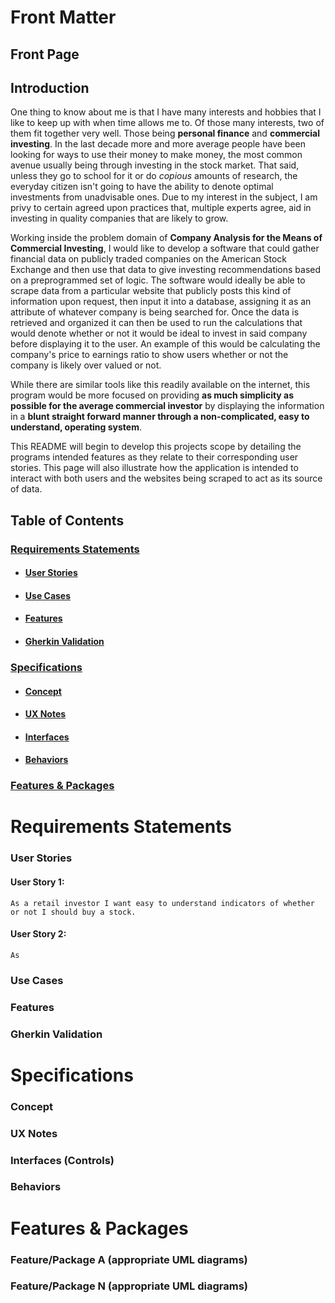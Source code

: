 # Front Matter
## Front Page

## Introduction
  One thing to know about me is that I have many interests and hobbies that I like to keep up with when time allows me to. Of those many interests, two of them fit together very well. Those being **personal finance** and **commercial investing**. In the last decade more and more average people have been looking for ways to use their money to make money, the most common avenue usually being through investing in the stock market. That said, unless they go to school for it or do _copious_ amounts of research, the everyday citizen isn't going to have the ability to denote optimal investments from unadvisable ones. Due to my interest in the subject, I am privy to certain agreed upon practices that, multiple experts agree, aid in investing in quality companies that are likely to grow. 
  
  Working inside the problem domain of **Company Analysis for the Means of Commercial Investing**, I would like to develop a software that could gather financial data on publicly traded companies on the American Stock Exchange and then use that data to give investing recommendations based on a preprogrammed set of logic. The software would ideally be able to scrape data from a particular website that publicly posts this kind of information upon request, then input it into a database, assigning it as an attribute of whatever company is being searched for. Once the data is retrieved and organized it can then be used to run the calculations that would denote whether or not it would be ideal to invest in said company before displaying it to the user. An example of this would be calculating the company's price to earnings ratio to show users whether or not the company is likely over valued or not. 

  While there are similar tools like this readily available on the internet, this program would be more focused on providing **as much simplicity as possible for the average commercial investor** by displaying the information in a **blunt straight forward manner through a non-complicated, easy to understand, operating system**. 

  This README will begin to develop this projects scope by detailing the programs intended features as they relate to their corresponding user stories. This page will also illustrate how the application is intended to interact with both users and the websites being scraped to act as its source of data. 
## Table of Contents
### [Requirements Statements](#requirements-statements)
* #### [User Stories](#user-stories)
* #### [Use Cases](#use-cases)
* #### [Features](#features)
* #### [Gherkin Validation](#gherkin-validation)
### [Specifications](#specifications)
* #### [Concept](#concept)
* #### [UX Notes](#ux-notes)
* #### [Interfaces](#interfaces)
* #### [Behaviors](#behaviors)
### [Features & Packages](#features&packages)

# Requirements Statements <a name="requirements-statements"></a>
### User Stories <a name="user-stories"></a>
#### User Story 1:
    As a retail investor I want easy to understand indicators of whether or not I should buy a stock.
#### User Story 2:
    As 

### Use Cases <a name="use-cases"></a>
### Features <a name="features"></a>
### Gherkin Validation <a name="gherkin-validation"></a>

# Specifications <a name="specifications"></a>
### Concept <a name="concept"></a>
### UX Notes <a name="ux-notes"></a>
### Interfaces (Controls) <a name="interfaces"></a>
### Behaviors <a name="behaviors"></a>

# Features & Packages <a name="features&packages"></a>
### Feature/Package A (appropriate UML diagrams)
### Feature/Package N (appropriate UML diagrams)

